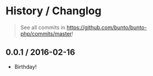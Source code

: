# History / Changlog

> See all commits in https://github.com/bunto/bunto-php/commits/master!

## 0.0.1 / 2016-02-16
* Birthday!

